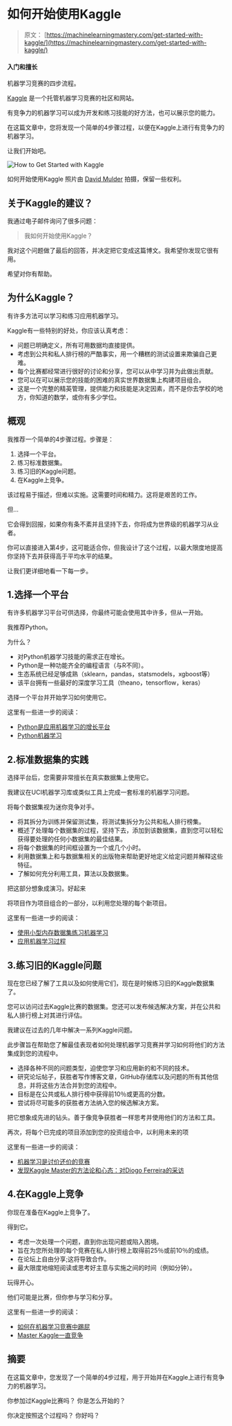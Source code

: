 # 如何开始使用Kaggle

> 原文： [https://machinelearningmastery.com/get-started-with-kaggle/](https://machinelearningmastery.com/get-started-with-kaggle/)

#### 入门和擅长
机器学习竞赛的四步流程。

[Kaggle](https://www.kaggle.com/) 是一个托管机器学习竞赛的社区和网站。

有竞争力的机器学习可以成为开发和练习技能的好方法，也可以展示您的能力。

在这篇文章中，您将发现一个简单的4步骤过程，以便在Kaggle上进行有竞争力的机器学习。

让我们开始吧。

![How to Get Started with Kaggle](https://3qeqpr26caki16dnhd19sv6by6v-wpengine.netdna-ssl.com/wp-content/uploads/2017/03/How-to-Get-Started-with-Kaggle.jpg)

如何开始使用Kaggle
照片由 [David Mulder](https://www.flickr.com/photos/113026679@N03/14207581423/) 拍摄，保留一些权利。

## 关于Kaggle的建议？

我通过电子邮件询问了很多问题：

> 我如何开始使用Kaggle？

我对这个问题做了最后的回答，并决定把它变成这篇博文。我希望你发现它很有用。

希望对你有帮助。

## 为什么Kaggle？

有许多方法可以学习和练习应用机器学习。

Kaggle有一些特别的好处，你应该认真考虑：

*   问题已明确定义，所有可用数据均直接提供。
*   考虑到公共和私人排行榜的严酷事实，用一个糟糕的测试设置来欺骗自己更难。
*   每个比赛都经常进行很好的讨论和分享，您可以从中学习并为此做出贡献。
*   您可以在可以展示您的技能的困难的真实世界数据集上构建项目组合。
*   这是一个完整的精英管理，提供能力和技能是决定因素，而不是你去学校的地方，你知道的数学，或你有多少学位。

## 概观

我推荐一个简单的4步骤过程。步骤是：

1.  选择一个平台。
2.  练习标准数据集。
3.  练习旧的Kaggle问题。
4.  在Kaggle上竞争。

该过程易于描述，但难以实施。这需要时间和精力。这将是艰苦的工作。

但…

它会得到回报，如果你有条不紊并且坚持下去，你将成为世界级的机器学习从业者。

你可以直接进入第4步，这可能适合你，但我设计了这个过程，以最大限度地提高你坚持下去并获得高于平均水平的结果。

让我们更详细地看一下每一步。

## 1.选择一个平台

有许多机器学习平台可供选择，你最终可能会使用其中许多，但从一开始。

我推荐Python。

为什么？

*   对Python机器学习技能的需求正在增长。
*   Python是一种功能齐全的编程语言（与R不同）。
*   生态系统已经足够成熟（sklearn，pandas，statsmodels，xgboost等）
*   该平台拥有一些最好的深度学习工具（theano，tensorflow，keras）

选择一个平台并开始学习如何使用它。

这里有一些进一步的阅读：

*   [Python是应用机器学习的增长平台](http://machinelearningmastery.com/python-growing-platform-applied-machine-learning/)
*   [Python机器学习](http://machinelearningmastery.com/start-here/#python)

## 2.标准数据集的实践

选择平台后，您需要非常擅长在真实数据集上使用它。

我建议在UCI机器学习库或类似工具上完成一套标准的机器学习问题。

将每个数据集视为迷你竞争对手。

*   将其拆分为训练并保留测试集，将测试集拆分为公共和私人排行榜集。
*   概述了处理每个数据集的过程，坚持下去，添加到该数据集，直到您可以轻松获得要处理的任何小数据集的最佳结果。
*   将每个数据集的时间框设置为一个或几个小时。
*   利用数据集上和与数据集相关的出版物来帮助更好地定义给定问题并解释这些特征。
*   了解如何充分利用工具，算法以及数据集。

把这部分想象成演习。好起来

将项目作为项目组合的一部分，以利用您处理的每个新项目。

这里有一些进一步的阅读：

*   [使用小型内存数据集练习机器学习](http://machinelearningmastery.com/practice-machine-learning-with-small-in-memory-datasets-from-the-uci-machine-learning-repository/)
*   [应用机器学习过程](http://machinelearningmastery.com/start-here/#process)

## 3.练习旧的Kaggle问题

现在您已经了解了工具以及如何使用它们，现在是时候练习旧的Kaggle数据集了。

您可以访问过去Kaggle比赛的数据集。您还可以发布候选解决方案，并在公共和私人排行榜上对其进行评估。

我建议在过去的几年中解决一系列Kaggle问题。

此步骤旨在帮助您了解最佳表现者如何处理机器学习竞赛并学习如何将他们的方法集成到您的流程中。

*   选择各种不同的问题类型，迫使您学习和应用新的和不同的技术。
*   研究论坛帖子，获胜者写作博客文章，GitHub存储库以及问题的所有其他信息，并将这些方法合并到您的流程中。
*   目标是在公共或私人排行榜中获得前10％或更高的分数。
*   尝试将尽可能多的获胜者方法纳入您的候选解决方案。

把它想象成先进的钻头。善于像竞争获胜者一样思考并使用他们的方法和工具。

再次，将每个已完成的项目添加到您的投资组合中，以利用未来的项

这里有一些进一步的阅读：

*   [机器学习是讨价还价的竞赛](http://machinelearningmastery.com/machine-learning-is-kaggle-competitions/)
*   [发现Kaggle Master的方法论和心态：对Diogo Ferreira的采访](http://machinelearningmastery.com/discover-the-methodology-and-mindset-of-a-kaggle-master-an-interview-with-diogo-ferreira/)

## 4.在Kaggle上竞争

你现在准备在Kaggle上竞争了。

得到它。

*   考虑一次处理一个问题，直到你出现问题或陷入困境。
*   旨在为您所处理的每个竞赛在私人排行榜上取得前25％或前10％的成绩。
*   在论坛上自由分享;这将导致合作。
*   最大限度地缩短阅读或思考好主意与实施之间的时间（例如分钟）。

玩得开心。

他们可能是比赛，但你参与学习和分享。

这里有一些进一步的阅读：

*   [如何在机器学习竞赛中踢屁](http://machinelearningmastery.com/how-to-kick-ass-in-competitive-machine-learning/)
*   [Master Kaggle一直竞争](http://machinelearningmastery.com/master-kaggle-by-competing-consistently/)

## 摘要

在这篇文章中，您发现了一个简单的4步过程，用于开始并在Kaggle上进行有竞争力的机器学习。

你参加过Kaggle比赛吗？
你是怎么开始的？

你决定按照这个过程吗？
你好吗？